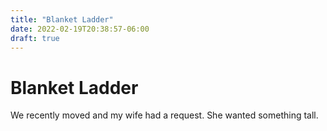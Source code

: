 ```yaml
---
title: "Blanket Ladder"
date: 2022-02-19T20:38:57-06:00
draft: true
---
```


# Blanket Ladder

We recently moved and my wife had a request.
She wanted something tall.